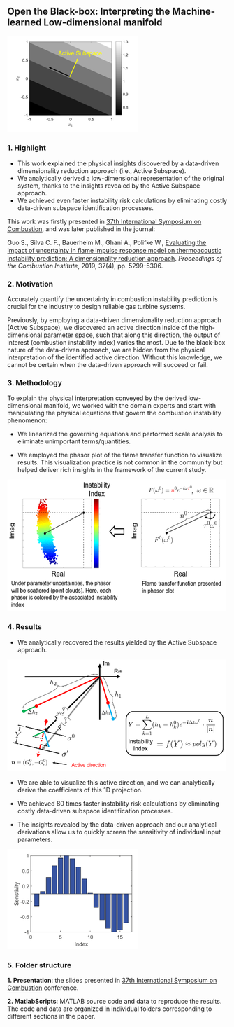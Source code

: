 ## Open the Black-box: Interpreting the Machine-learned Low-dimensional manifold

<img src="./Images/Highlight.png" width=300 />

### 1. Highlight

- This work explained the physical insights discovered by a data-driven dimensionality reduction approach (i.e., Active Subspace).
- We analytically derived a low-dimensional representation of the original system, thanks to the insights revealed by the Active Subspace approach.
- We achieved even faster instability risk calculations by eliminating costly data-driven subspace identification processes.

This work was firstly presented in [37th International Symposium on Combustion](http://www.combustionsymposia.org/2018/loadpage/program/program), and was later published in the journal:

Guo S., Silva C. F., Bauerheim M., Ghani A., Polifke W., [Evaluating the impact of uncertainty in ﬂame impulse response model on thermoacoustic instability prediction: A dimensionality reduction approach](https://www.sciencedirect.com/science/article/abs/pii/S1540748918304383). *Proceedings of the Combustion Institute*, 2019, 37(4), pp. 5299-5306.

### 2. Motivation

Accurately quantify the uncertainty in combustion instability prediction is crucial for the industry to design reliable gas turbine systems.

Previously, by employing a data-driven dimensionality reduction approach (Active Subspace), we discovered an active direction inside of the high-dimensional parameter space, such that along this direction, the output of interest (combustion instability index) varies the most. Due to the black-box nature of the data-driven approach, we are hidden from the physical interpretation of the identified active direction. Without this knowledge, we cannot be certain when the data-driven approach will succeed or fail.

### 3. Methodology

To explain the physical interpretation conveyed by the derived low-dimensional manifold, we worked with the domain experts and start with manipulating the physical equations that govern the combustion instability phenomenon:

- We linearized the governing equations and performed scale analysis to eliminate unimportant terms/quantities.

- We employed the phasor plot of the flame transfer function to visualize results. This visualization practice is not common in the community but helped deliver rich insights in the framework of the current study. 

<img src="./Images/Phasor.png" width=500 height=300 />

### 4. Results

- We analytically recovered the results yielded by the Active Subspace approach.

<img src="./Images/Results.png" width=500 />

- We are able to visualize this active direction, and we can analytically derive the coefficients of this 1D projection.

- We achieved 80 times faster instability risk calculations by eliminating costly data-driven subspace identification processes.

- The insights revealed by the data-driven approach and our analytical derivations allow us to quickly screen the sensitivity of individual input parameters.

<img src="./Images/Sensitivity.png" width=300 />


### 5. Folder structure

**1. Presentation**: the slides presented in [37th International Symposium on Combustion](http://www.combustionsymposia.org/2018/loadpage/program/program) conference.

**2. MatlabScripts**: MATLAB source code and data to reproduce the results. The code and data are organized in individual folders corresponding to different sections in the paper. 